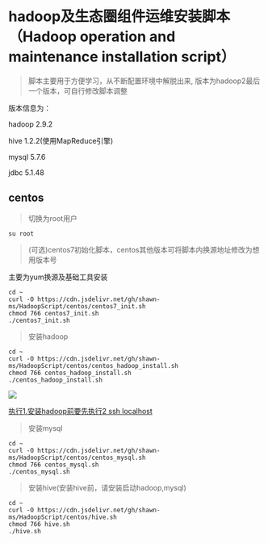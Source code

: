 <h1>hadoop及生态圈组件运维安装脚本（Hadoop operation and maintenance installation script）</h1>

>脚本主要用于方便学习，从不断配置环境中解脱出来,
版本为hadoop2最后一个版本，可自行修改脚本调整

版本信息为：

hadoop 2.9.2

hive 1.2.2(使用MapReduce引擎)

mysql 5.7.6

jdbc 5.1.48

<h2>centos</h2>
  
>切换为root用户
  
  ```shell
  su root
  ```

>(可选)centos7初始化脚本，centos其他版本可将脚本内换源地址修改为想用版本号

  主要为yum换源及基础工具安装
  
```shell
cd ~
curl -O https://cdn.jsdelivr.net/gh/shawn-ms/HadoopScript/centos/centos7_init.sh
chmod 766 centos7_init.sh
./centos7_init.sh
```
>安装hadoop

```shell
cd ~
curl -O https://cdn.jsdelivr.net/gh/shawn-ms/HadoopScript/centos/centos_hadoop_install.sh
chmod 766 centos_hadoop_install.sh
./centos_hadoop_install.sh
```
![](https://cdn.jsdelivr.net/gh/shawn-ms/HadoopScript/centos/hadoop.JPG)

<u>执行1.安装hadoop前要先执行2 ssh localhost</u>
>安装mysql

```shell
cd ~
curl -O https://cdn.jsdelivr.net/gh/shawn-ms/HadoopScript/centos/centos_mysql.sh
chmod 766 centos_mysql.sh
./centos_mysql.sh
```

>安装hive(安装hive前，请安装启动hadoop,mysql)

```shell
cd ~
curl -O https://cdn.jsdelivr.net/gh/shawn-ms/HadoopScript/centos/hive.sh
chmod 766 hive.sh
./hive.sh
```
